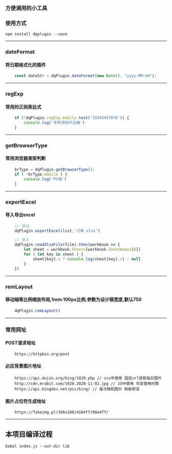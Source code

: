 ### 方便调用的小工具
### 使用方式
`npm install dqplugin --save`

--------

### dateFormat
#### 将日期格式化的插件
```js
    const dateStr = dqPlugin.dateFormat(new Date(), "yyyy-MM-dd");
```
--------

### regExp
#### 常用的正则表达式
```js
    if (!dqPlugin.regExp.mobile.test('15545457878')) {
        console.log('手机号码不正确')
    }
```
--------

### getBrowserType
#### 常用浏览器类型判断
```js
    brType = dqPlugin.getBrowserType();
    if ( !brType.mobile ) {
        console.log('PC端')
    }
```
--------

### exportExcel
#### 导入导出excel
```js
    // 导出
    dqPlugin.exportExcel(list,'订单.xlsx')

    // 导入
    dqPlugin.readXlsxFile(file).then(workbook => {
        let sheet = workbook.Sheets[workbook.SheetNames[0]]
        for ( let key in sheet ) {
            sheet[key].v ? console.log(sheet[key].v) : null
        }
    })
```
--------

### remLayout
#### 移动端等比例缩放布局,1rem:100px比例,参数为设计稿宽度,默认750
```js
    dqPlugin.remLayout()
```
--------

### 常用网址
#### POST请求地址
```  
    https://httpbin.org/post
```
#### 必应背景图片地址
```  
    https://api.dujin.org/bing/1920.php // css中使用 固定url获取每日图片
    http://cdn.mrabit.com/1920.2020-11-02.jpg // JS中使用 可变使用时期
    https://api.bingdou.net/pic/bing/ // 每次随机图片 刷新即变
```
#### 图片占位符生成地址
```  
    https://fakeimg.pl/166x188/4164ff/00a4ff/
```
--------

## 本项目编译过程
```
babel index.js --out-dir lib
```
